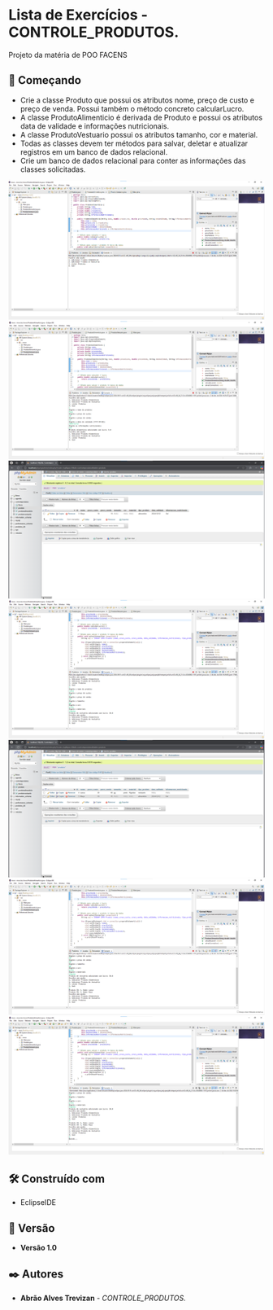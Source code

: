 # Lista de Exercícios - CONTROLE_PRODUTOS.

Projeto da matéria de POO FACENS

## 🚀 Começando

* Crie a classe Produto que possui os atributos nome, preço de custo e preço de venda. Possui também o método concreto calcularLucro.
* A classe ProdutoAlimenticio é derivada de Produto e possui os atributos data de validade e informações nutricionais.
* A classe ProdutoVestuario possui os atributos tamanho, cor e material.
* Todas as classes devem ter métodos para salvar, deletar e atualizar registros em um banco de dados relacional.
* Crie um banco de dados relacional para conter as informações das classes solicitadas.

![Foto](assets/j1.png)
![Foto](assets/j2.png)
![Foto](assets/j3.png)
![Foto](assets/j4.png)
![Foto](assets/j5.png)
![Foto](assets/j6.png)
![Foto](assets/j7.png)

## 🛠️ Construído com

* EclipseIDE

## 📌 Versão

* **Versão 1.0** 

## ✒️ Autores

* **Abrão Alves Trevizan** - *CONTROLE_PRODUTOS.* 
